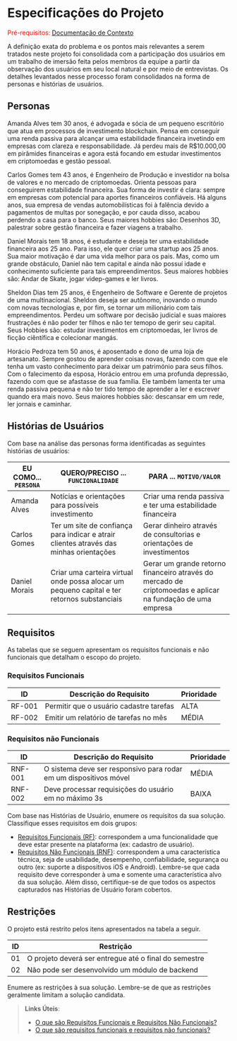 # Especificações do Projeto

<span style="color:red">Pré-requisitos: <a href="1-Documentação de Contexto.md"> Documentação de Contexto</a></span>

A definição exata do problema e os pontos mais relevantes a serem tratados neste projeto foi consolidada com a participação dos usuários em um trabalho de imersão feita pelos membros da equipe a partir da observação dos usuários em seu local natural e por meio de entrevistas. Os detalhes levantados nesse processo foram consolidados na forma de personas e histórias de usuários. 

## Personas

Amanda Alves tem 30 anos, é advogada e sócia de um pequeno escritório que atua em processos de investimento blockchain. Pensa em conseguir uma renda passiva para alcançar uma estabilidade financeira invetindo em empresas com clareza e responsabilidade. Já perdeu mais de R$10.000,00 em pirâmides financeiras e agora está focando em estudar investimentos em criptomoedas e gestão pessoal.

Carlos Gomes tem 43 anos, é Engenheiro de Produção e investidor na bolsa de valores e no mercado de criptomoedas. Orienta pessoas para conseguirem estabilidade financeira. Sua forma de investir é clara: sempre em empresas com potencial para aportes financeiros confiáveis. Há alguns anos, sua empresa de vendas automobilísticas foi à falência devido a pagamentos de multas por sonegação, e por cauda disso, acabou perdendo a casa para o banco. Seus maiores hobbies são: Desenhos 3D, palestrar sobre gestão financeira e fazer viagens a trabalho.

Daniel Morais tem 18 anos, é estudante e deseja ter uma estabilidade financeira aos 25 ano. Para isso, ele quer criar uma startup aos 25 anos. Sua maior motivação é dar uma vida melhor para os pais. Mas, como um grande obstáculo, Daniel não tem capital e ainda não possuí idade e conhecimento suficiente para tais empreendimentos. Seus maiores hobbies são: Andar de Skate, jogar videp-games e ler livros.

Sheldon Dias tem 25 anos, é Engenheiro de Software e Gerente de projetos de uma multinacional. Sheldon deseja ser autônomo, inovando o mundo com novas tecnologias e, por fim, se tornar um milionário com tais empreendimentos. Perdeu um software por decisão judicial e suas maiores frustrações é não poder ter filhos e não ter temopo de gerir seu capital. Seus Hobbies são: estudar investimentos em criptomoedas, ler livros de ficção ciêntífica e colecionar mangás.

Horácio Pedroza tem 50 anos, é aposentado e dono de uma loja de artesanato. Sempre gostou de aprender coisas novas, fazendo com que ele tenha um vasto conhecimento para deixar um património para seus filhos. Com o falecimento da esposa, Horácio entrou em uma profunda depressão, fazendo com que se afastasse de sua família. Ele também lamenta ter uma renda passiva pequena e não ter tido tempo de aprender a ler e escrever quando era mais novo. Seus maiores hobbies são: descansar em um rede, ler jornais e caminhar.


## Histórias de Usuários

Com base na análise das personas forma identificadas as seguintes histórias de usuários:

|EU COMO... `PERSONA`| QUERO/PRECISO ... `FUNCIONALIDADE` |PARA ... `MOTIVO/VALOR`                 |
|--------------------|------------------------------------|----------------------------------------|
|Amanda Alves | Notícias e orientações para possíveis investimento | Criar uma renda passiva e ter uma estabilidade financeira |
|Carlos Gomes | Ter um site de confiança para indicar e atrair clientes através das minhas orientações | Gerar dinheiro através de consultorias e orientações de investimentos |
|Daniel Morais | Criar uma carteira virtual onde possa alocar um pequeno capital e ter retornos substanciais | Gerar um grande retorno financeiro através do mercado de criptomoedas e aplicar na fundação de uma empresa |

## Requisitos

As tabelas que se seguem apresentam os requisitos funcionais e não funcionais que detalham o escopo do projeto.

### Requisitos Funcionais

|ID    | Descrição do Requisito  | Prioridade |
|------|-----------------------------------------|----|
|RF-001| Permitir que o usuário cadastre tarefas | ALTA | 
|RF-002| Emitir um relatório de tarefas no mês   | MÉDIA |


### Requisitos não Funcionais

|ID     | Descrição do Requisito  |Prioridade |
|-------|-------------------------|----|
|RNF-001| O sistema deve ser responsivo para rodar em um dispositivos móvel | MÉDIA | 
|RNF-002| Deve processar requisições do usuário em no máximo 3s |  BAIXA | 

Com base nas Histórias de Usuário, enumere os requisitos da sua solução. Classifique esses requisitos em dois grupos:

- [Requisitos Funcionais
 (RF)](https://pt.wikipedia.org/wiki/Requisito_funcional):
 correspondem a uma funcionalidade que deve estar presente na
  plataforma (ex: cadastro de usuário).
- [Requisitos Não Funcionais
  (RNF)](https://pt.wikipedia.org/wiki/Requisito_n%C3%A3o_funcional):
  correspondem a uma característica técnica, seja de usabilidade,
  desempenho, confiabilidade, segurança ou outro (ex: suporte a
  dispositivos iOS e Android).
Lembre-se que cada requisito deve corresponder à uma e somente uma
característica alvo da sua solução. Além disso, certifique-se de que
todos os aspectos capturados nas Histórias de Usuário foram cobertos.

## Restrições

O projeto está restrito pelos itens apresentados na tabela a seguir.

|ID| Restrição                                             |
|--|-------------------------------------------------------|
|01| O projeto deverá ser entregue até o final do semestre |
|02| Não pode ser desenvolvido um módulo de backend        |


Enumere as restrições à sua solução. Lembre-se de que as restrições geralmente limitam a solução candidata.

> **Links Úteis**:
> - [O que são Requisitos Funcionais e Requisitos Não Funcionais?](https://codificar.com.br/requisitos-funcionais-nao-funcionais/)
> - [O que são requisitos funcionais e requisitos não funcionais?](https://analisederequisitos.com.br/requisitos-funcionais-e-requisitos-nao-funcionais-o-que-sao/)
